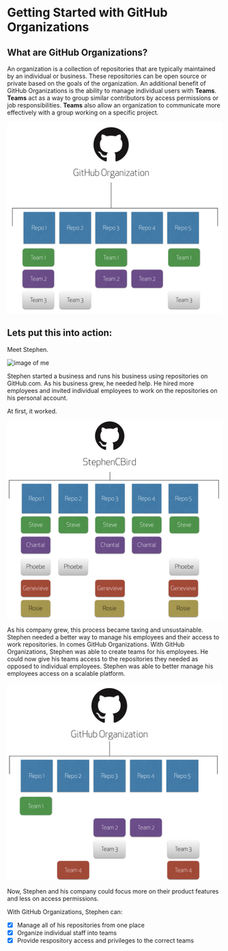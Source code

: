 # Getting Started with GitHub Organizations
## What are GitHub Organizations?

An organization is a collection of repositories that are typically maintained by an individual or business.  These repositories can be open source or private based on the goals of the organization.  An additional benefit of GitHub Organizations is the ability to manage individual users with **Teams**.  **Teams** act as a way to group similar contributors by access permissions or job responsibilities. **Teams** also allow an organization to communicate more effectively with a group working on a specific project.

![GitHub_orgchart](img/GitHub_orgschart.png)

## Lets put this into action:

Meet Stephen.

![image of me](https://avatars2.githubusercontent.com/u/42813339?s=60&v=4)

Stephen started a business and runs his business using repositories on GitHub.com. As his business grew, he needed help.  He hired more employees and invited individual employees to work on the repositories on his personal account.

At first, it worked. 

![scb_repo](img/StephenCBird_repo.png)

As his company grew, this process became taxing and unsustainable. Stephen needed a better way to manage his employees and their access to work repositories. In comes GitHub Organizations. With GitHub Organizations, Stephen was able to create teams for his employees. He could now give his teams access to the repositories they needed as opposed to individual employees. Stephen was able to better manage his employees access on a scalable platform.

![scb_org](img/StephenCBird_org.png)

Now, Stephen and his company could focus more on their product features and less on access permissions.

With GitHub Organizations, Stephen can:
- [x] Manage all of his repositories from one place
- [x] Organize individual staff into teams
- [x] Provide respository access and privileges to the correct teams
